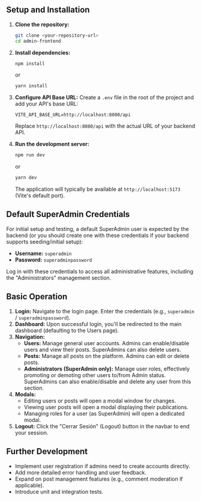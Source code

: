 
## Setup and Installation

1.  **Clone the repository:**
    ```bash
    git clone <your-repository-url>
    cd admin-frontend
    ```

2.  **Install dependencies:**
    ```bash
    npm install
    ```
    or
    ```bash
    yarn install
    ```

3.  **Configure API Base URL:**
    Create a `.env` file in the root of the project and add your API's base URL:
    ```env
    VITE_API_BASE_URL=http://localhost:8080/api
    ```
    Replace `http://localhost:8080/api` with the actual URL of your backend API.

4.  **Run the development server:**
    ```bash
    npm run dev
    ```
    or
    ```bash
    yarn dev
    ```
    The application will typically be available at `http://localhost:5173` (Vite's default port).

## Default SuperAdmin Credentials

For initial setup and testing, a default SuperAdmin user is expected by the backend (or you should create one with these credentials if your backend supports seeding/initial setup):

*   **Username:** `superadmin`
*   **Password:** `superadminpassword`

Log in with these credentials to access all administrative features, including the "Administrators" management section.

## Basic Operation

1.  **Login:** Navigate to the login page. Enter the credentials (e.g., `superadmin` / `superadminpassword`).
2.  **Dashboard:** Upon successful login, you'll be redirected to the main dashboard (defaulting to the Users page).
3.  **Navigation:**
    *   **Users:** Manage general user accounts. Admins can enable/disable users and view their posts. SuperAdmins can also delete users.
    *   **Posts:** Manage all posts on the platform. Admins can edit or delete posts.
    *   **Administrators (SuperAdmin only):** Manage user roles, effectively promoting or demoting other users to/from Admin status. SuperAdmins can also enable/disable and delete any user from this section.
4.  **Modals:**
    *   Editing users or posts will open a modal window for changes.
    *   Viewing user posts will open a modal displaying their publications.
    *   Managing roles for a user (as SuperAdmin) will open a dedicated modal.
5.  **Logout:** Click the "Cerrar Sesión" (Logout) button in the navbar to end your session.

## Further Development

*   Implement user registration if admins need to create accounts directly.
*   Add more detailed error handling and user feedback.
*   Expand on post management features (e.g., comment moderation if applicable).
*   Introduce unit and integration tests.

